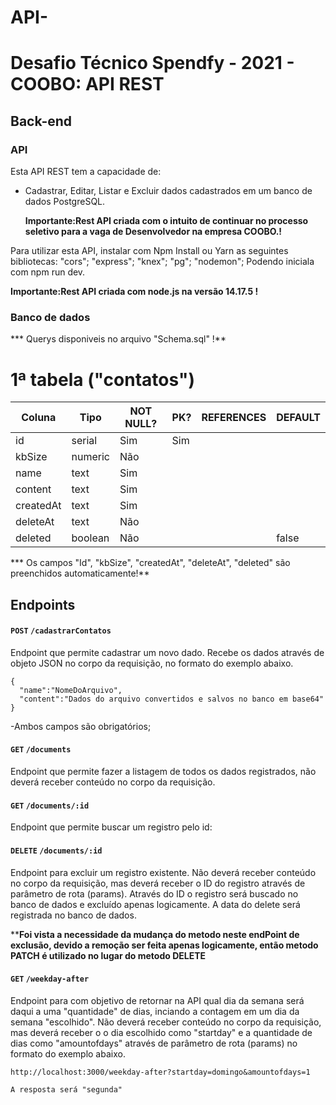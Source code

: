 # API-
# Desafio Técnico Spendfy - 2021 - COOBO: API REST

## Back-end

### API

Esta API REST tem a capacidade de:

- Cadastrar, Editar, Listar e Excluir dados cadastrados em um banco de dados PostgreSQL.
  
  **Importante:Rest API criada com o intuito de continuar no processo seletivo para a vaga de Desenvolvedor na empresa COOBO.!**

Para utilizar esta API, instalar com Npm Install ou Yarn as seguintes bibliotecas:
    "cors";
    "express";
    "knex"; 
    "pg"; 
    "nodemon"; 
Podendo iniciala com npm run dev.

**Importante:Rest API criada com node.js na versão 14.17.5 !**

### Banco de dados
*** Querys disponiveis no arquivo "Schema.sql" !**
# 1ª tabela ("contatos")

| Coluna     | Tipo         | NOT NULL? | PK? | REFERENCES | DEFAULT   |
| --------   | --------     | --------- | --- | ---------- | -------   |
| id         | serial       | Sim       | Sim |            |           |
| kbSize     | numeric      | Não       |     |            |           |
| name       | text         | Sim       |     |            |           |
| content    | text         | Sim       |     |            |           |
| createdAt  | text         | Sim       |     |            |           |
| deleteAt   | text         | Não       |     |            |           |
| deleted    | boolean      | Não       |     |            | false     |

  *** Os campos "Id", "kbSize", "createdAt", "deleteAt", "deleted" são preenchidos automaticamente!**

  ## Endpoints

  #### `POST` `/cadastrarContatos`
 Endpoint que permite cadastrar um novo dado. Recebe os dados através de objeto JSON no corpo da requisição, no formato do exemplo abaixo.

  ```json=
{
	"name":"NomeDoArquivo",
	"content":"Dados do arquivo convertidos e salvos no banco em base64"
}
```

-Ambos campos são obrigatórios;

  #### `GET` `/documents`
Endpoint que permite fazer a listagem de todos os dados registrados, não deverá receber conteúdo no corpo da requisição.

  #### `GET` `/documents/:id`
Endpoint que permite buscar um registro pelo id:

 #### `DELETE` `/documents/:id`
Endpoint para excluir um registro existente. Não deverá receber conteúdo no corpo da requisição, mas deverá receber o ID do registro através de parâmetro de rota (params). Através do ID o registro será buscado no banco de dados e excluído apenas logicamente. A data do delete será registrada no banco de dados.

****Foi vista a necessidade da mudança do metodo neste endPoint de exclusão, devido a remoção ser feita apenas logicamente, então metodo PATCH é utilizado no lugar do metodo DELETE**


  #### `GET` `/weekday-after`
Endpoint para com objetivo de retornar na API qual dia da semana será daqui a uma "quantidade" de dias, inciando a contagem em um dia da semana "escolhido". Não deverá receber conteúdo no corpo da requisição, mas deverá receber o o dia escolhido como "startday" e a quantidade de dias como "amountofdays" através de parâmetro de rota (params) no formato do exemplo abaixo. 

  ```
http://localhost:3000/weekday-after?startday=domingo&amountofdays=1

A resposta será "segunda"

```

